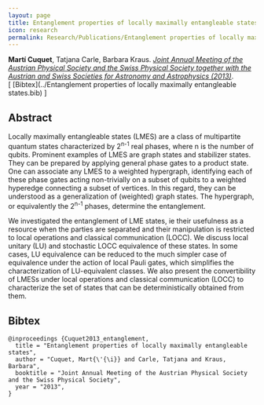 ```yaml
---
layout: page
title: Entanglement properties of locally maximally entangleable states
icon: research
permalink: Research/Publications/Entanglement properties of locally maximally entangleable states
---
```


**Martí Cuquet**, Tatjana Carle, Barbara Kraus.
_[Joint Annual Meeting of the Austrian Physical Society and the Swiss Physical Society together with the Austrian and Swiss Societies for Astronomy and Astrophysics (2013)](https://inis.iaea.org/search/search.aspx?orig_q=RN:45093114)_.  
[ [Bibtex](../Entanglement properties of locally maximally entangleable states.bib) ]

## Abstract

Locally maximally entangleable states (LMES) are a class of multipartite
quantum states characterized by 2<sup>n-1</sup> real phases, where n is the
number of qubits. Prominent examples of LMES are graph states and stabilizer
states.  They can be prepared by applying general phase gates to a product
state. One can associate any LMES to a weighted hypergraph, identifying each
of these phase gates acting non-trivially on a subset of qubits to a weighted
hyperedge connecting a subset of vertices. In this regard, they can be
understood as a generalization of (weighted) graph states. The hypergraph, or
equivalently the 2<sup>n-1</sup> phases, determine the entanglement.

We investigated the entanglement of LME states, ie their usefulness as a
resource when the parties are separated and their manipulation is restricted
to local operations and classical communication (LOCC). We discuss local
unitary (LU) and stochastic LOCC equivalence of these states. In some cases,
LU equivalence can be reduced to the much simpler case of equivalence under
the action of local Pauli gates, which simplifies the characterization of
LU-equivalent classes. We also present the convertibility of LMESs under local
operations and classical communication (LOCC) to characterize the set of
states that can be deterministically obtained from them.

## Bibtex

~~~
@inproceedings {Cuquet2013_entanglement,
  title = "Entanglement properties of locally maximally entangleable states",
  author = "Cuquet, Mart{\'{\i}} and Carle, Tatjana and Kraus, Barbara",
  booktitle = "Joint Annual Meeting of the Austrian Physical Society and the Swiss Physical Society",
  year = "2013",
}
~~~

